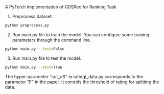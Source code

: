 # 
A PyTorch implementation of GDSRec for Ranking Task

1. Preprocess dataset.
```bash
python preprocess.py
```

2. Run main.py file to train the model. You can configure some training parameters through the command line. 
```bash
python main.py --test=False
```

3. Run main.py file to test the model.
```bash
python main.py --test=True
```

The hyper-parameter "cut_off" in ratingt_data.py corresponds to the parameter "F" in the paper. It controls the threshold of rating for splitting the data.
